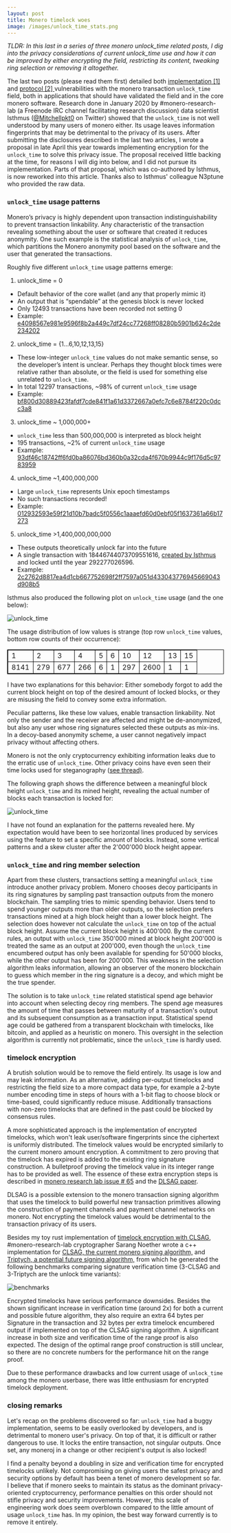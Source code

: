 ```yaml
---
layout: post
title: Monero timelock woes
image: /images/unlock_time_stats.png
---
```


*TLDR: In this last in a series of three monero unlock_time related posts, I dig
into the privacy considerations of current unlock_time use and how it can be
improved by either encrypting the field, restricting its content, tweaking
ring selection or removing it altogether.*

The last two posts (please read them first) detailed both [implementation [1]
](../Wallet-Timelock) and [protocol [2] ](../Monero-Unlock-Time-Vulns)
vulnerabilities with the monero transaction `unlock_time` field, both in
applications that should have validated the field and in the core monero
software. Research done in January 2020 by #monero-research-lab (a Freenode IRC
channel facilitating research discussion) data scientist Isthmus
([@Mitchellpkt0](https://twitter.com/Mitchellpkt0) on Twitter) showed that the
`unlock_time` is not well understood by many users of monero either. Its usage
leaves information fingerprints that may be detrimental to the privacy of its
users. After submitting the disclosures described in the last two articles, I
wrote a proposal in late April this year towards implementing encryption for
the `unlock_time` to solve this privacy issue. The proposal received little
backing at the time, for reasons I will dig into below, and I did not pursue
its implementation. Parts of that proposal, which was co-authored by Isthmus,
is now reworked into this article. Thanks also to Isthmus' colleague N3ptune
who provided the raw data.

### `unlock_time` usage patterns

Monero’s privacy is highly dependent upon transaction indistinguishability to
prevent transaction linkability. Any characteristic of the transaction
revealing something about the user or software that created it reduces
anonymity. One such example is the statistical analysis of `unlock_time`, which
partitions the Monero anonymity pool based on the software and the user that
generated the transactions.

Roughly five different `unlock_time` usage patterns emerge:

1. unlock_time = 0
* Default behavior of the core wallet (and any that properly mimic it)
* An output that is “spendable” at the genesis block is never locked
* Only 12493 transactions have been recorded not setting 0
* Example:
  [e4098567e981e9596f8b2a449c7df24cc77268ff08280b5901b624c2de234202](https://localmonero.co/blocks/search/e4098567e981e9596f8b2a449c7df24cc77268ff08280b5901b624c2de234202)
2. unlock_time = {1...6,10,12,13,15}
* These low-integer `unlock_time` values do not make semantic sense, so the developer’s intent is unclear. Perhaps they thought block times were relative rather than absolute, or the field is used for something else unrelated to `unlock_time`.
* In total 12297 transactions, ~98% of current `unlock_time` usage
* Example: [bf800d30889423fafdf7cde841f1a61d3372667a0efc7c6e8784f220c0dcc3a8](https://localmonero.co/blocks/search/bf800d30889423fafdf7cde841f1a61d3372667a0efc7c6e8784f220c0dcc3a8)
3. unlock_time ~ 1,000,000+
*  `unlock_time` less than 500,000,000 is interpreted as block height
* 195 transactions, ~2% of current `unlock_time` usage
* Example:
  [93df46c18742ff6fd0ba86076bd360b0a32cda4f670b9944c9f176d5c9783959](https://localmonero.co/blocks/search/93df46c18742ff6fd0ba86076bd360b0a32cda4f670b9944c9f176d5c9783959)
4. unlock_time ~1,400,000,000
* Large `unlock_time` represents Unix epoch timestamps
* No such transactions recorded!
* Example:
  [012932593e59f21d10b7badc5f0556c1aaaefd60d0ebf05f1637361a66b17273](https://localmonero.co/blocks/search/012932593e59f21d10b7badc5f0556c1aaaefd60d0ebf05f1637361a66b17273)
5. unlock_time >1,400,000,000,000
* These outputs theoretically unlock far into the future
* A single transaction with 18446744073709551616, [created by Isthmus](https://twitter.com/Mitchellpkt0/status/1251621277179146240) and locked until the year 292277026596.
* Example:
  [2c2762d8817ea4d1cb667752698f2ff7597a051d433043776945669043d908b5](https://localmonero.co/blocks/search/2c2762d8817ea4d1cb667752698f2ff7597a051d433043776945669043d908b5)

Isthmus also produced the following plot on `unlock_time` usage (and the one
below):

![unlock_time](/images/unlock_time_stats.png "unlock_time dot graph")

The usage distribution of low values is strange (top row `unlock_time`
values, bottom row counts of their occurrence):

<style>
table, th, td {
  border: 1px solid black;
  table-layout: fixed;
}
</style>

<table style="width:100%">
  <tr>
    <td>1</td>
    <td>2</td>
    <td>3</td>
    <td>4</td>
    <td>5</td>
    <td>6</td>
    <td>10</td>
    <td>12</td>
    <td>13</td>
    <td>15</td>
  </tr>
  <tr>
    <td>8141</td>
    <td>279</td>
    <td>677</td>
    <td>266</td>
    <td>6</td>
    <td>1</td>
    <td>297</td>
    <td>2600</td>
    <td>1</td>
    <td>1</td>
  </tr>
</table>

I have two explanations for this behavior: Either somebody forgot to add the
current block height on top of the desired amount of locked blocks, or they are
misusing the field to convey some extra information.

Peculiar patterns, like these low values, enable transaction linkability. Not
only the sender and the receiver are affected and might be de-anonymized, but
also any user whose ring signatures selected these outputs as mix-ins. In a
decoy-based anonymity scheme, a user cannot negatively impact privacy without
affecting others.

Monero is not the only cryptocurrency exhibiting information leaks due to the
erratic use of `unlock_time`. Other privacy coins have even seen their time
locks used for steganography ([see
thread)](https://twitter.com/f2pool_official/status/1246154346481381378).

The following graph shows the difference between a meaningful block height
`unlock_time` and its mined height, revealing the actual number of blocks each
transaction is locked for:

![unlock_time](/images/diff_height_lock.png "unlock_time difference from block height")

I have not found an explanation for the patterns revealed here. My expectation
would have been to see horizontal lines produced by services using the feature
to set a specific amount of blocks. Instead, some vertical patterns and a skew
cluster after the 2'000'000 block height appear.

### `unlock_time` and ring member selection

Apart from these clusters, transactions setting a meaningful `unlock_time`
introduce another privacy problem. Monero chooses decoy participants in its
ring signatures by sampling past transaction outputs from the monero
blockchain. The sampling tries to mimic spending behavior. Users tend to spend
younger outputs more than older outputs, so the selection prefers transactions
mined at a high block height than a lower block height. The selection does
however not calculate the `unlock_time` on top of the actual block height.
Assume the current block height is 400'000.  By the current rules, an output
with `unlock_time` 350'000 mined at block height 200'000 is treated the same as
an output at 200'000, even though the `unlock_time` encumbered output has only
been available for spending for 50'000 blocks, while the other output has been
for 200'000. This weakness in the selection algorithm leaks information,
allowing an observer of the monero blockchain to guess which member in the ring
signature is a decoy, and which might be the true spender.

The solution is to take `unlock_time` related statistical spend age
behavior into account when selecting decoy ring members. The spend age measures
the amount of time that passes between maturity of a transaction's output and
its subsequent consumption as a transaction input.  Statistical spend age could
be gathered from a transparent blockchain with timelocks, like bitcoin, and
applied as a heuristic on monero. This oversight in the selection algorithm is
currently not problematic, since the `unlock_time` is hardly used.

### timelock encryption

A brutish solution would be to remove the field entirely. Its usage is low and
may leak information. As an alternative, adding per-output timelocks and
restricting the field size to a more compact data type, for example a 2-byte
number encoding time in steps of hours with a 1-bit flag to choose block or
time-based, could significantly reduce misuse. Additionally transactions with
non-zero timelocks that are defined in the past could be blocked by consensus
rules.

A more sophisticated approach is the implementation of encrypted timelocks,
which won't leak user/software fingerprints since the ciphertext is uniformly
distributed. The timelock values would be encrypted similarly to the current
monero amount encryption. A commitment to zero proving that the timelock has
expired is added to the existing ring signature construction. A bulletproof
proving the timelock value in its integer range has to be provided as well.
The essence of these extra encryption steps is described in [monero research
lab issue # 65](https://github.com/monero-project/research-lab/issues/65) and
the [DLSAG paper](https://eprint.iacr.org/2019/595.pdf). 

DLSAG is a possible extension to the monero transaction signing algorithm that
uses the timelock to build powerful new transaction primitives allowing the
construction of payment channels and payment channel networks on monero. Not
encrypting the timelock values would be detrimental to the transaction
privacy of its users.

Besides my toy rust implementation of [timelock encryption with
CLSAG](https://github.com/TheCharlatan/rs-xmr-cryp/blob/master/timelock/src/main.rs),
\#monero-research-lab cryptographer Sarang Noether wrote a c++ implementation
for [CLSAG, the current monero signing
algorithm,](https://github.com/SarangNoether/monero/tree/3-clsag-update) and
[Triptych, a potential future signing
algorithm,](https://github.com/SarangNoether/monero/tree/3-triptych) from which
he generated the following benchmarks comparing signature verification time
(3-CLSAG and 3-Triptych are the unlock time variants):

![benchmarks](/images/encrypted_locktime_benchmarks.png "encrypted
`unlock_time` benchmarks")

Encrypted timelocks have serious performance downsides. Besides the shown
significant increase in verification time (around 2x) for both a current and
possible future algorithm, they also require an extra 64 bytes per Signature in
the transaction and 32 bytes per extra timelock encumbered output if
implemented on top of the CLSAG signing algorithm. A significant increase in
both size and verification time of the range proof is also expected. The design
of the optimal range proof construction is still unclear, so there are no
concrete numbers for the performance hit on the range proof.

Due to these performance drawbacks and low current usage of `unlock_time` among
the monero userbase, there was little enthusiasm for encrypted timelock
deployment.

### closing remarks

Let's recap on the problems discovered so far: `unlock_time` had a buggy
implementation, seems to be easily overlooked by developers, and is detrimental
to monero user's privacy. On top of that, it is difficult or rather dangerous
to use. It locks the entire transaction, not singular outputs. Once set, any
moneroj in a change or other recipient's output is also locked!

I find a penalty beyond a doubling in size and verification time for encrypted
timelocks unlikely. Not compromising on giving users the safest privacy and
security options by default has been a tenet of monero development so far. I
believe that if monero seeks to maintain its status as the dominant
privacy-oriented cryptocurrency, performance penalties on this order should not
stifle privacy and security improvements. However, this scale of engineering
work does seem overblown compared to the little amount of usage `unlock_time`
has. In my opinion, the best way forward currently is to remove it entirely.

